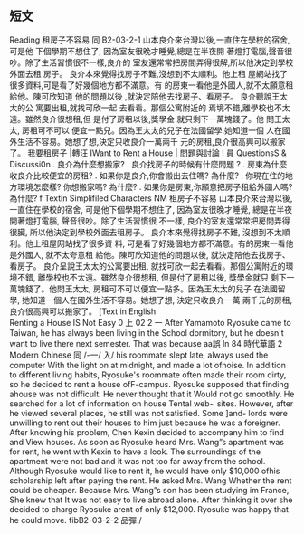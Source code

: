 ## 短文
Reading       租房子不容易        同
B2-03-2-1
山本良介來台灣以後,一直住在學校的宿舍,可是他
下個學期不想住了, 因為室友很晚才睡覺,總是在半夜開
著燈打電腦,聲音很吵。除了生活習慣很不一樣,良介的
室友還常常把房間弄得很解,所以他決定到學校外面去租
房子。
良介本來覺得找房子不難,沒想到不太順利。他上租
屋網站找了很多資料,可是看了好幾個地方都不滿意。有
的房東一看他是外國人,就不太願意租給他。陳可欣知道
他的問題以後 ,就決定陪他去找房子、看房子。
良介聽說王太太的公
寓要出租,就找可欣一起
去看看。那個公寓附近的
焉境不錯,離學校也不太
遠。雖然良介很想租,但
是付了房租以後,獎學金
就只剩下一萬塊錢了。他
問王太太, 房租可不可以
便宜一點兒。因為王太太的兒子在法國留學,她知道一個
人在國外生活不容易。她想了想,決定只收良介一萬兩千
元的房租,良介很高興可以搬家了。
我要租房子 |轉汪
IWant to Rent a House
| 問題與討論 ! 員 QuestionsS & Discussi0n
. 良介為什麼想搬家?
. 良介找房子的時候有什麼問題 ?
. 房東為什麼收良介比較便宜的房租?
. 如果你是良介,你會搬出去住嗎? 為什麼?
. 你現在住的地方環境怎麼樣? 你想搬家嗎? 為什麼?
. 如果你是房東,你願意把房子租給外國人嗎?為什麼?
f Textin Simplifiled Characters NM
租房子不容易
山本良介來台灣以後, 一直住在學校的宿舍, 可是他下個學期不想住了,
因為室友很晚才睡覺, 總是在半夜開著燈打電腦, 聲音很吵。除了生活習慣很
不一樣, 良介的室友還常常把房間弄得很臟, 所以他決定到學校外面去租房子。
良介本來覺得找房子不難, 沒想到不太順利。他上租屋网站找了很多資
料, 可是看了好幾個地方都不滿意。有的房東一看他是外國人, 就不太夸意租
給他。陳可欣知道他的問題以後, 就決定陪他去找房子、看房子。
良介呈說王太太的公寓要出租, 就找可欣一起去看看。那個公寓附近的環
境不錯, 離學校也不太遠。雖然良介很想租, 但是付了房租以後, 獎學金就只
剩下一萬塊錢了。他問王太太, 房租可不可以便宜一點多。因為王太太的兒子
在法國留學, 她知道一個人在國外生活不容易。她想了想, 決定只收良介一萬
兩千元的房租, 良介很高興可以搬家了。
[Text in English \
Renting a House IS Not Easy
0 上 02 2 一
After Yamamoto Ryosuke came to Taiwan, he has always been living in the
School dormitory, but he doesn't want to live there next semester. That was because     aa誤
ln
84
時代華語      2
Modern Chinese
同
/-一/
入/
his roommate slept late, always used the computer With the light on at midnight,
and made a lot ofnoise. In addition to different living habits, Ryosuke's roommate
often made their room dirty, so he decided to rent a house ofF-campus.
Ryosuke supposed that finding ahouse was not difficult. He never thought that it
Would not go smoothly. He searched for a lot of information on house Tental web~
sites. However, after he viewed several places, he still was not satisfied. Some ]and-
lords were unwilling to rent out their houses to him just because he was a foreigner.
After knowing his problem, Chen Kexin decided to accompany him to find and
View houses.
As soon as Ryosuke heard Mrs. Wang”s apartment was for rent, he went with
Kexin to have a look. The surroundings of the apartment were not bad and it was
not too far away from the school. Although Ryosuke would like to rent it, he would
have only $10,000 ofhis scholarship left after paying the rent. He asked Mrs. Wang
Whether the rent could be cheaper. Because Mrs. Wang”s son has been studying im
France, She knew that It was not easy to live abroad alone. After thinking it over
she decided to charge Ryosuke arent of only $12,000. Ryosuke was happy that he
could move.
fibB2-03-2-2 品彈
/
